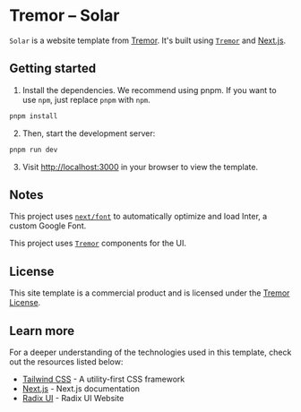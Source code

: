 # Tremor – Solar

`Solar` is a website template from [Tremor](https://tremor.so). It's built
using [`Tremor`](https://tremor.so/docs/getting-started/installation) and
[Next.js](https://nextjs.org).

## Getting started

1. Install the dependencies. We recommend using pnpm. If you want to use `npm`,
   just replace `pnpm` with `npm`.

```bash
pnpm install
```

2. Then, start the development server:

```bash
pnpm run dev
```

3. Visit [http://localhost:3000](http://localhost:3000) in your browser to view
   the template.

## Notes

This project uses
[`next/font`](https://nextjs.org/docs/basic-features/font-optimization) to
automatically optimize and load Inter, a custom Google Font.

This project uses
[`Tremor`](https://raw.tremor.so/docs/getting-started/installation) components
for the UI.

## License

This site template is a commercial product and is licensed under the
[Tremor License](https://blocks.tremor.so/license).

## Learn more

For a deeper understanding of the technologies used in this template, check out
the resources listed below:

- [Tailwind CSS](https://tailwindcss.com) - A utility-first CSS framework
- [Next.js](https://nextjs.org/docs) - Next.js documentation
- [Radix UI](https://www.radix-ui.com) - Radix UI Website

